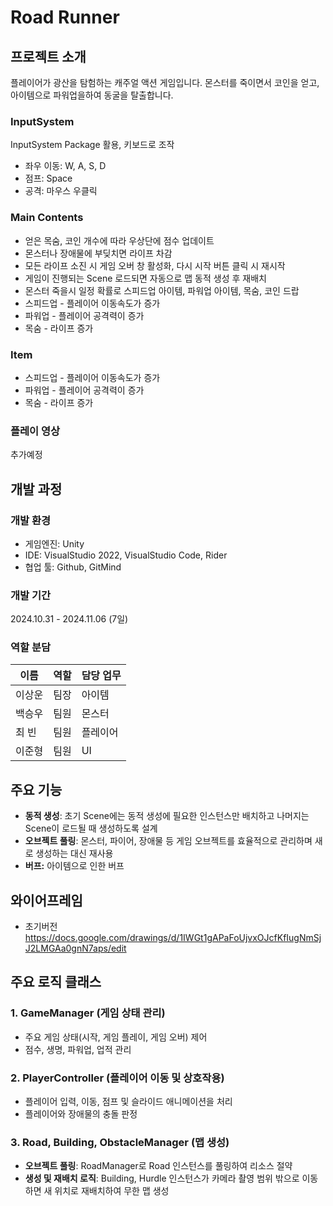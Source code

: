 # Road Runner
## 프로젝트 소개

플레이어가 광산을 탐험하는 캐주얼 액션 게임입니다.  몬스터를 죽이면서 코인을 얻고, 아이템으로 파워업을하여 동굴을 탈출합니다.

### InputSystem

InputSystem Package 활용, 키보드로 조작

- 좌우 이동:  W, A, S, D
- 점프: Space
- 공격: 마우스 우클릭

### Main Contents

- 얻은 목숨, 코인 개수에 따라 우상단에 점수 업데이트
- 몬스터나 장애물에 부딪치면 라이프 차감
- 모든 라이프 소진 시 게임 오버 창 활성화, 다시 시작 버튼 클릭 시 재시작
- 게임이 진행되는 Scene 로드되면 자동으로 맵 동적 생성 후 재배치
- 몬스터 죽을시 일정 확률로 스피드업 아이템, 파워업 아이템, 목숨, 코인 드랍
- 스피드업 - 플레이어 이동속도가 증가
- 파워업 - 플레이어 공격력이 증가
- 목숨 - 라이프 증가

### Item

- 스피드업 - 플레이어 이동속도가 증가
- 파워업 - 플레이어 공격력이 증가
- 목숨 - 라이프 증가

### 플레이 영상
추가예정

## 개발 과정

### 개발 환경

- 게임엔진: Unity
- IDE: VisualStudio 2022, VisualStudio Code, Rider
- 협업 툴: Github, GitMind

### 개발 기간

2024.10.31 - 2024.11.06 (7일)

### 역할 분담

| 이름 | 역할 | 담당 업무 |
| --- | --- | --- |
| 이상운 | 팀장 | 아이템 |
| 백승우 | 팀원 | 몬스터|
| 최  빈 | 팀원 | 플레이어 |
| 이준형 | 팀원 | UI |

## 주요 기능

- **동적 생성**: 초기 Scene에는 동적 생성에 필요한 인스턴스만 배치하고 나머지는 Scene이 로드될 때 생성하도록 설계
- **오브젝트 풀링**: 몬스터, 파이어, 장애물 등 게임 오브젝트를 효율적으로 관리하며 새로 생성하는 대신 재사용
- **버프:** 아이템으로 인한 버프

## 와이어프레임
- 초기버전
https://docs.google.com/drawings/d/1IWGt1gAPaFoUjvxOJcfKfIugNmSjJ2LMGAa0gnN7aps/edit


## 주요 로직 클래스

### 1. **GameManager** (게임 상태 관리)

- 주요 게임 상태(시작, 게임 플레이, 게임 오버) 제어
- 점수, 생명, 파워업, 업적 관리

### 2. **PlayerController** (플레이어 이동 및 상호작용)

- 플레이어 입력, 이동, 점프 및 슬라이드 애니메이션을 처리
- 플레이어와 장애물의 충돌 판정

### 3. Road, Building, ObstacleManager (맵 생성)

- **오브젝트 풀링**: RoadManager로 Road 인스턴스를 풀링하여 리소스 절약
- **생성 및 재배치 로직**: Building, Hurdle 인스턴스가 카메라 촬영 범위 밖으로 이동하면 새 위치로 재배치하여 무한 맵 생성
